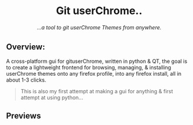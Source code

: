<div align="center">

# Git userChrome..

###### ...a tool to git userChrome Themes from anywhere.

</div>

## Overview:

A cross-platform gui for gituserChrome, written in python & QT, the goal is to create a lightweight frontend for browsing, managing, & installing userChrome themes onto any firefox profile, into any firefox install, all in about 1-3 clicks.

> This is also my first attempt at making a gui for anything & first attempt at using python...


## Previews


